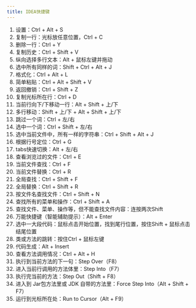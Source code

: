 ```yaml
---
title: IDEA快捷键
---
```


1. 设置：Ctrl + Alt + S
2. 复制一行：光标放任意位置，Ctrl + C
3. 删除一行：Ctrl + Y
4. 复制历史：Ctrl + Shift + V
5. 纵向选择多行文本：Alt + 鼠标左键并拖动
6. 选中所有同样的词：Shift + Ctrl + Alt + J
7. 格式化：Ctrl + Alt + L
8. 简单粘贴：Ctrl + Alt + Shift + V
9. 返回撤销：Ctrl + Shift + Z
10. 复制光标所在行：Ctrl + D
11. 当前行向下/下移动一行：Alt + Shift + 上/下
12. 多行移动：Shift + 上/下 + Alt + Shift + 上/下
13. 跳过一个词：Ctrl + 左/右
14. 选中一个词：Ctrl + Shift + 左/右
15. 选中当前文件中，所有一样的字符串：Ctrl + Shift + Alt + J
16. 根据行号定位：Ctrl + G
17. tabs快速切换：Alt + 左/右
18. 查看浏览过的文件：Ctrl + E
19. 当前文件查找：Ctrl + F
20. 当前文件替换：Ctrl + R
21. 全局查找：Ctrl + Shift + F
22. 全局替换：Ctrl + Shift  + R
23. 按文件名查找文件：Ctrl + Shift + N
24. 查找所有的菜单和操作：Ctrl + Shift + A
25. 查找文件、菜单、操作等，但不能查找文件内容：连按两次Shift
26. 万能快捷键（智能辅助提示）：Alt + Enter
27. 选中一大段代码：鼠标点击开始位置，找到尾行位置，按住Shift + 鼠标点击结尾位置
28. 类或方法的跳转：按住Ctrl + 鼠标左键
29. 代码生成：Alt + Insert
30. 查看方法调用情况：Ctrl + Alt + H
31. 执行到当前方法的下一句：Step Over（F8）
32. 进入当前行调用的方法体里：Step Into（F7）
33. 执行完当前的方法：Step Out（Shift + F8）
34. 进入到 Jar包方法里或 JDK 自带的方法里：Force Step Into（Alt + Shift + F7）
35. 运行到光标所在处：Run to Cursor（Alt + F9）